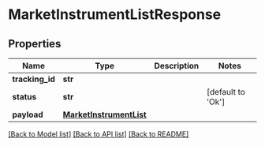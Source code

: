 # MarketInstrumentListResponse

## Properties
Name | Type | Description | Notes
------------ | ------------- | ------------- | -------------
**tracking_id** | **str** |  | 
**status** | **str** |  | [default to 'Ok']
**payload** | [**MarketInstrumentList**](MarketInstrumentList.md) |  | 

[[Back to Model list]](../README.md#documentation-for-models) [[Back to API list]](../README.md#documentation-for-api-endpoints) [[Back to README]](../README.md)


